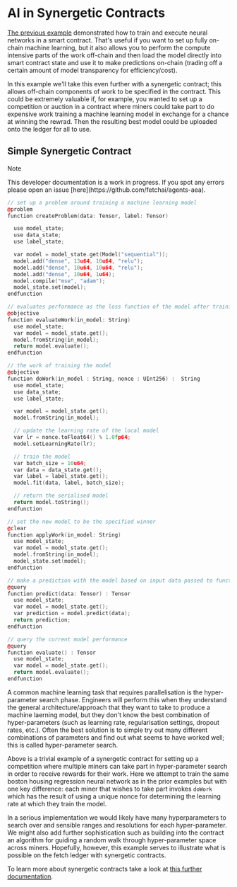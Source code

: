 # AI in Synergetic Contracts

<a href="/machine-learning/smart-contract-example" target=_blank>The previous example</a> demonstrated how to train and execute neural networks in a smart contract. That's useful if you want to set up fully on-chain machine learning, but it also allows you to perform the compute intensive parts of the work off-chain and then load the model directly into smart contract state and use it to make predictions on-chain (trading off a certain amount of model transparency for efficiency/cost).

In this example we'll take this even further with a synergetic contract; this allows off-chain components of work to be specified in the contract. This could be extremely valuable if, for example, you wanted to set up a competition or auction in a contract where miners could take part to do expensive work training a machine learning model in exchange for a chance at winning the rewrad. Then the resulting best model could be uploaded onto the ledger for all to use.

## Simple Synergetic Contract

<div class="admonition note">
  <p class="admonition-title">Note</p>
  <p>This developer documentation is a work in progress. If you spot any errors please open an issue [here](https://github.com/fetchai/agents-aea).</p>
</div>

``` c++
// set up a problem around training a machine learning model
@problem
function createProblem(data: Tensor, label: Tensor)

  use model_state;
  use data_state;
  use label_state;

  var model = model_state.get(Model("sequential"));
  model.add("dense", 13u64, 10u64, "relu");
  model.add("dense", 10u64, 10u64, "relu");
  model.add("dense", 10u64, 1u64);
  model.compile("mse", "adam");
  model_state.set(model);
endfunction

// evaluates performance as the loss function of the model after training
@objective
function evaluateWork(in_model: String)
  use model_state;
  var model = model_state.get();
  model.fromString(in_model);
  return model.evaluate();
endfunction

// the work of training the model
@objective
function doWork(in_model : String, nonce : UInt256) :  String
  use model_state;
  use data_state;
  use label_state;

  var model = model_state.get();
  model.fromString(in_model);

  // update the learning rate of the local model
  var lr = nonce.toFloat64() % 1.0fp64;
  model.setLearningRate(lr);

  // train the model
  var batch_size = 10u64;
  var data = data_state.get();
  var label = label_state.get();
  model.fit(data, label, batch_size);

  // return the serialised model
  return model.toString();
endfunction

// set the new model to be the specified winner
@clear
function applyWork(in_model: String)
  use model_state;
  var model = model_state.get();
  model.fromString(in_model);
  model_state.set(model);
endfunction

// make a prediction with the model based on input data passed to function
@query
function predict(data: Tensor) : Tensor
  use model_state;
  var model = model_state.get();
  var prediction = model.predict(data);
  return prediction;
endfunction

// query the current model performance
@query
function evaluate() : Tensor
  use model_state;
  var model = model_state.get();
  return model.evaluate();
endfunction

```

A common machine learning task that requires parallelisation is the hyper-parameter search phase. Engineers will perform this when they understand the general architecture/approach that they want to take to produce a machine laerning model, but they don't know the best combination of hyper-parameters (such as learning rate, regularisation settings, dropout rates, etc.). Often the best solution is to simple try out many different combinations of parameters and find out what seems to have worked well; this is called hyper-parameter search.

Above is a trivial example of a synergetic contract for setting up a competition where multiple miners can take part in hyper-parameter search in order to receive rewards for their work. Here we attempt to train the same boston housing regression neural network as in the prior examples but with one key difference: each miner that wishes to take part invokes `doWork` which has the result of using a unique nonce for determining the learning rate at which they train the model.

In a serious implementation we would likely have many hyperparameters to search over and sensible ranges and resolutions for each hyper-parameter. We might also add further sophistication such as building into the contract an algorithm for guiding a random walk through hyper-parameter space across miners. Hopefully, however, this example serves to illustrate what is possible on the fetch ledger with synergetic contracts.

To learn more about synergetic contracts take a look at <a href="../smart-contracts/synergetic" target=_blank>this further documentation</a>.